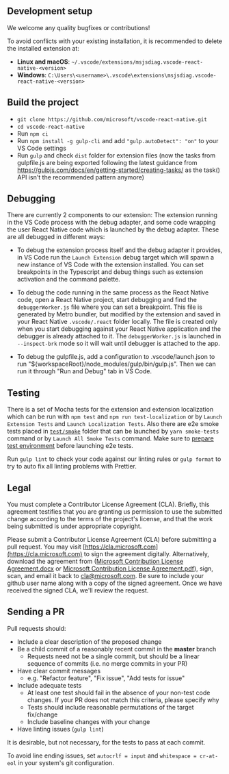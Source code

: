 ## Development setup

We welcome any quality bugfixes or contributions!

To avoid conflicts with your existing installation, it is recommended to delete
the installed extension at:

-   **Linux and macOS**:
    `~/.vscode/extensions/msjsdiag.vscode-react-native-<version>`
-   **Windows**:
    `C:\Users\<username>\.vscode\extensions\msjsdiag.vscode-react-native-<version>`

## Build the project

-   `git clone https://github.com/microsoft/vscode-react-native.git`
-   `cd vscode-react-native`
-   Run `npm ci`
-   Run `npm install -g gulp-cli` and add `"gulp.autoDetect": "on"` to your VS
    Code settings
-   Run `gulp` and check `dist` folder for extension files (now the tasks from
    gulpfile.js are being exported following the latest guidance from
    https://gulpjs.com/docs/en/getting-started/creating-tasks/ as the task() API
    isn't the recommended pattern anymore)

## Debugging

There are currently 2 components to our extension: The extension running in the
VS Code process with the debug adapter, and some code wrapping the user React
Native code which is launched by the debug adapter. These are all debugged in
different ways:

-   To debug the extension process itself and the debug adapter it provides, in
    VS Code run the `Launch Extension` debug target which will spawn a new
    instance of VS Code with the extension installed. You can set breakpoints in
    the Typescript and debug things such as extension activation and the command
    palette.

-   To debug the code running in the same process as the React Native code, open
    a React Native project, start debugging and find the `debuggerWorker.js`
    file where you can set a breakpoint. This file is generated by Metro
    bundler, but modified by the extension and saved in your React Native
    `.vscode/.react` folder locally. The file is created only when you start
    debugging against your React Native application and the debugger is already
    attached to it. The `debuggerWorker.js` is launched in `--inspect-brk` mode
    so it will wait until debugger is attached to the app.

-   To debug the gulpfile.js, add a configuration to .vscode/launch.json to run
    "${workspaceRoot}/node_modules/gulp/bin/gulp.js". Then we can run it through
    "Run and Debug" tab in VS Code.

## Testing

There is a set of Mocha tests for the extension and extension localization which
can be run with `npm test` and `npm run test-localization` or by
`Launch Extension Tests` and `Launch Localization Tests`. Also there are e2e
smoke tests placed in
[`test/smoke`](https://github.com/microsoft/vscode-react-native/tree/master/test/smoke)
folder that can be launched by `yarn smoke-tests` command or by
`Launch All Smoke Tests` command. Make sure to
[prepare test environment](https://github.com/microsoft/vscode-react-native/blob/master/test/smoke/docs/run-locally.md)
before launching e2e tests.

Run `gulp lint` to check your code against our linting rules or `gulp format` to
try to auto fix all linting problems with Prettier.

## Legal

You must complete a Contributor License Agreement (CLA). Briefly, this agreement
testifies that you are granting us permission to use the submitted change
according to the terms of the project's license, and that the work being
submitted is under appropriate copyright.

Please submit a Contributor License Agreement (CLA) before submitting a pull
request. You may visit [https://cla.microsoft.com](https://cla.microsoft.com) to
sign the agreement digitally. Alternatively, download the agreement from
([Microsoft Contribution License Agreement.docx](https://www.codeplex.com/Download?ProjectName=typescript&DownloadId=822190)
or
[Microsoft Contribution License Agreement.pdf](https://www.codeplex.com/Download?ProjectName=typescript&DownloadId=921298)),
sign, scan, and email it back to <cla@microsoft.com>. Be sure to include your
github user name along with a copy of the signed agreement. Once we have
received the signed CLA, we'll review the request.

## Sending a PR

Pull requests should:

-   Include a clear description of the proposed change
-   Be a child commit of a reasonably recent commit in the **master** branch
    -   Requests need not be a single commit, but should be a linear sequence of
        commits (i.e. no merge commits in your PR)
-   Have clear commit messages
    -   e.g. "Refactor feature", "Fix issue", "Add tests for issue"
-   Include adequate tests
    -   At least one test should fail in the absence of your non-test code
        changes. If your PR does not match this criteria, please specify why
    -   Tests should include reasonable permutations of the target fix/change
    -   Include baseline changes with your change
-   Have linting issues (`gulp lint`)

It is desirable, but not necessary, for the tests to pass at each commit.

To avoid line ending issues, set `autocrlf = input` and `whitespace = cr-at-eol`
in your system's git configuration.
